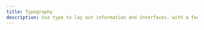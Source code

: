 ```yaml
---
title: Typography
description: Use type to lay out information and interfaces, with a focus on clarity.
---
```

